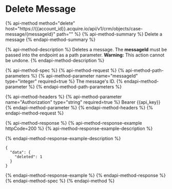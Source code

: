 # Delete Message

{% api-method method="delete" host="https://{{account\_id}}.acquire.io/api/v1/crm/objects/case-message/{messageId}" path="" %}
{% api-method-summary %}
Delete a message
{% endapi-method-summary %}

{% api-method-description %}
Deletes a message. The **messageId** must be passed into the endpoint as a path parameter. **Warning:** This action cannot be undone. 
{% endapi-method-description %}

{% api-method-spec %}
{% api-method-request %}
{% api-method-path-parameters %}
{% api-method-parameter name="messageId" type="integer" required=true %}
The message's ID.
{% endapi-method-parameter %}
{% endapi-method-path-parameters %}

{% api-method-headers %}
{% api-method-parameter name="Authorization" type="string" required=true %}
Bearer {{api\_key}}
{% endapi-method-parameter %}
{% endapi-method-headers %}
{% endapi-method-request %}

{% api-method-response %}
{% api-method-response-example httpCode=200 %}
{% api-method-response-example-description %}

{% endapi-method-response-example-description %}

```
{
  "data": {
    "deleted": 1
  }
}
```
{% endapi-method-response-example %}
{% endapi-method-response %}
{% endapi-method-spec %}
{% endapi-method %}



